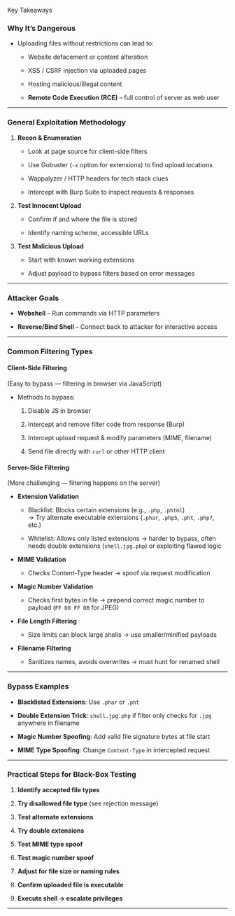 
Key Takeaways

### **Why It’s Dangerous**

- Uploading files without restrictions can lead to:
    
    - Website defacement or content alteration
        
    - XSS / CSRF injection via uploaded pages
        
    - Hosting malicious/illegal content
        
    - **Remote Code Execution (RCE)** – full control of server as web user
        

---

### **General Exploitation Methodology**

1. **Recon & Enumeration**
    
    - Look at page source for client-side filters
        
    - Use Gobuster (`-x` option for extensions) to find upload locations
        
    - Wappalyzer / HTTP headers for tech stack clues
        
    - Intercept with Burp Suite to inspect requests & responses
        
2. **Test Innocent Upload**
    
    - Confirm if and where the file is stored
        
    - Identify naming scheme, accessible URLs
        
3. **Test Malicious Upload**
    
    - Start with known working extensions
        
    - Adjust payload to bypass filters based on error messages
        

---

### **Attacker Goals**

- **Webshell** – Run commands via HTTP parameters
    
- **Reverse/Bind Shell** – Connect back to attacker for interactive access
    

---

### **Common Filtering Types**

#### **Client-Side Filtering**

(Easy to bypass — filtering in browser via JavaScript)

- Methods to bypass:
    
    1. Disable JS in browser
        
    2. Intercept and remove filter code from response (Burp)
        
    3. Intercept upload request & modify parameters (MIME, filename)
        
    4. Send file directly with `curl` or other HTTP client
        

#### **Server-Side Filtering**

(More challenging — filtering happens on the server)

- **Extension Validation**
    
    - Blacklist: Blocks certain extensions (e.g., `.php`, `.phtml`)  
        → Try alternate executable extensions (`.phar`, `.php5`, `.pht`, `.php7`, etc.)
        
    - Whitelist: Allows only listed extensions → harder to bypass, often needs double extensions (`shell.jpg.php`) or exploiting flawed logic
        
- **MIME Validation**
    
    - Checks Content-Type header → spoof via request modification
        
- **Magic Number Validation**
    
    - Checks first bytes in file → prepend correct magic number to payload (`FF D8 FF DB` for JPEG)
        
- **File Length Filtering**
    
    - Size limits can block large shells → use smaller/minified payloads
        
- **Filename Filtering**
    
    - Sanitizes names, avoids overwrites → must hunt for renamed shell
        

---

### **Bypass Examples**

- **Blacklisted Extensions**: Use `.phar` or `.pht`
    
- **Double Extension Trick**: `shell.jpg.php` if filter only checks for `.jpg` anywhere in filename
    
- **Magic Number Spoofing**: Add valid file signature bytes at file start
    
- **MIME Type Spoofing**: Change `Content-Type` in intercepted request
    

---

### **Practical Steps for Black-Box Testing**

1. **Identify accepted file types**
    
2. **Try disallowed file type** (see rejection message)
    
3. **Test alternate extensions**
    
4. **Try double extensions**
    
5. **Test MIME type spoof**
    
6. **Test magic number spoof**
    
7. **Adjust for file size or naming rules**
    
8. **Confirm uploaded file is executable**
    
9. **Execute shell → escalate privileges**
    

---
